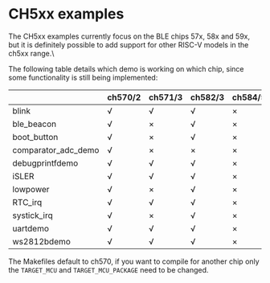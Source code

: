 # CH5xx examples

The CH5xx examples currently focus on the BLE chips 57x, 58x and 59x, but it is definitely possible to add support for other RISC-V models in the ch5xx range.\

The following table details which demo is working on which chip, since some functionality is still being implemented:

|                     | ch570/2 | ch571/3 | ch582/3 | ch584/5 | ch59x |
|---------------------|---------|---------|---------|---------|-------|
| blink               |    √    |    √    |    √    |    ×    |   √   |
| ble_beacon          |    √    |    ×    |    √    |    ×    |   √   |
| boot_button         |    √    |    ×    |    √    |    ×    |   √   |
| comparator_adc_demo |    √    |    ×    |    ×    |    ×    |   ×   |
| debugprintfdemo     |    √    |    √    |    √    |    ×    |   √   |
| iSLER               |    √    |    √    |    √    |    ×    |   √   |
| lowpower            |    √    |    ×    |    √    |    ×    |   √   |
| RTC_irq             |    √    |    √    |    √    |    ×    |   √   |
| systick_irq         |    √    |    ×    |    √    |    ×    |   √   |
| uartdemo            |    √    |    √    |    √    |    ×    |   √   |
| ws2812bdemo         |    √    |    √    |    √    |    ×    |   √   |

The Makefiles default to ch570, if you want to compile for another chip only the `TARGET_MCU` and `TARGET_MCU_PACKAGE` need to be changed.
